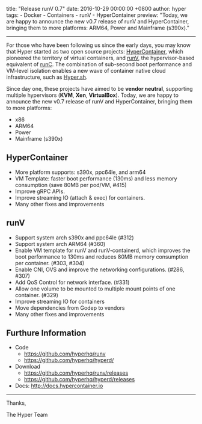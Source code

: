 title: "Release runV 0.7"
date: 2016-10-29 00:00:00 +0800
author: hyper
tags:
    - Docker
    - Containers
    - runV
    - HyperContainer
preview: "Today, we are happy to announce the new v0.7 release of runV and HyperContainer, bringing them to more platforms: ARM64, Power and Mainframe (s390x)."

---

For those who have been following us since the early days, you may know that Hyper started as two open source projects: [HyperContainer](https://hypercontainer.io), which pioneered the territory of virtual containers, and [runV](https://github.com/hyperhq/runv), the hypervisor-based equivalent of [runC](https://github.com/opencontainers/runc). The combination of sub-second boot performance and VM-level isolation enables a new wave of container native cloud infrastructure, such as [Hyper.sh](https://hyper.sh).

Since day one, these projects have aimed to be **vendor neutral**, supporting multiple hypervisors (**KVM**, **Xen**, **VirtualBox**). Today, we are happy to announce the new v0.7 release of runV and HyperContainer, bringing them to more platforms:

- x86
- ARM64
- Power
- Mainframe (s390x)

## HyperContainer

- More platform supports: s390x, ppc64le, and arm64
- VM Template: faster boot performance (130ms) and less memory consumption (save 80MB per pod/VM, #415)
- Improve gRPC APIs.
- Improve streaming IO (attach & exec) for containers.
- Many other fixes and improvements 

## runV

- Support system arch s390x and ppc64le (#312)
- Support system arch ARM64 (#360)
- Enable VM template for runV and runV-containerd, which improves the boot performance to 130ms and reduces 80MB memory consumption per container. (#303, #304)
- Enable CNI, OVS and improve the networking configurations. (#286, #307)
- Add QoS Control for network interface. (#331)
- Allow one volume to be mounted to multiple mount points of one container. (#329)
- Improve streaming IO for containers
- Move dependencies from Godep to vendors
- Many other fixes and improvements 

## Furthure Information
- Code
    - https://github.com/hyperhq/runv
    - https://github.com/hyperhq/hyperd/
- Download
    - https://github.com/hyperhq/runv/releases
    - https://github.com/hyperhq/hyperd/releases
- Docs: http://docs.hypercontainer.io

--------------------

Thanks,

The Hyper Team
